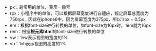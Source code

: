 * px：最常用的单位，表示一像素
* rpx：小程序中的单位，可以根据屏幕宽度进行自适应，规定屏幕总宽度为750rpx，因此在iphone6中，因为屏幕宽度为375px，所以1rpx = 0.5px
* em：根据font-size进行转换的单位，如font-size为16px时，1em就为16px
* rem：根据**根元素html**的font-size进行转换的单位
* vw：1vw表示视图的宽度的1%
* vh：1vh表示视图的高度的1%